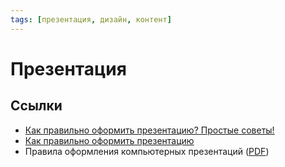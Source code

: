 ```yaml
---
tags: [презентация, дизайн, контент]
---
```

# Презентация



## Ссылки

* [Как правильно оформить презентацию? Простые советы!](http://it-uroki.ru/uroki/kak-pravilno-oformit-prezentaciyu.html)
* [Как правильно оформить презентацию](https://blog.calltouch.ru/kak-pravilno-oformit-prezentatsiyu/)
* Правила оформления компьютерных презентаций ([PDF](http://earth.spbu.ru/netcat_files/userfiles/education/oilgaz/Rekomendatsii_po_oformleniyu_prezentatsiy_NGD.pdf))